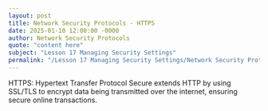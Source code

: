 ```yaml
---
layout: post
title: Network Security Protocols - HTTPS
date: 2025-01-10 12:00:00 -0000
author: Network Security Protocols
quote: "content here"
subject: "Lesson 17 Managing Security Settings"
permalink: "/Lesson 17 Managing Security Settings/Network Security Protocols/Network Security Protocols - HTTPS"
---
```


HTTPS: Hypertext Transfer Protocol Secure extends HTTP by using SSL/TLS to encrypt data being transmitted over the internet, ensuring secure online transactions.
